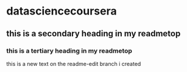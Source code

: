 # datasciencecoursera
## this is a secondary heading in my readmetop
### this is a tertiary heading in my readmetop

this is a new text on the readme-edit branch i created
